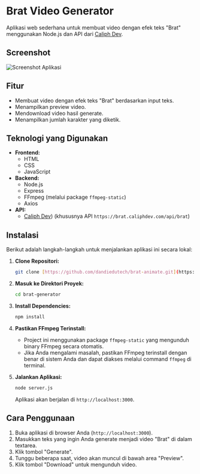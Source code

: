 # Brat Video Generator

Aplikasi web sederhana untuk membuat video dengan efek teks "Brat" menggunakan Node.js dan API dari [Caliph Dev](https://caliph.dev/).

## Screenshot

![Screenshot Aplikasi](https://8030.us.kg/file/WAcYcmBUsynO.jpg)

## Fitur

*   Membuat video dengan efek teks "Brat" berdasarkan input teks.
*   Menampilkan preview video.
*   Mendownload video hasil generate.
*   Menampilkan jumlah karakter yang diketik.

## Teknologi yang Digunakan

*   **Frontend:**
    *   HTML
    *   CSS
    *   JavaScript
*   **Backend:**
    *   Node.js
    *   Express
    *   FFmpeg (melalui package `ffmpeg-static`)
    *   Axios
*   **API:**
    *   [Caliph Dev](https://caliph.dev/)) (khususnya API `https://brat.caliphdev.com/api/brat`)

## Instalasi

Berikut adalah langkah-langkah untuk menjalankan aplikasi ini secara lokal:

1.  **Clone Repositori:**

    ```bash
    git clone [https://github.com/dandiedutech/brat-animate.git](https://github.com/dandiedutech/brat-animate.git)
    ```

2.  **Masuk ke Direktori Proyek:**

    ```bash
    cd brat-generator
    ```

3.  **Install Dependencies:**

    ```bash
    npm install
    ```

4.  **Pastikan FFmpeg Terinstall:**

    *   Project ini menggunakan package `ffmpeg-static` yang mengunduh binary FFmpeg secara otomatis.
    *   Jika Anda mengalami masalah, pastikan FFmpeg terinstall dengan benar di sistem Anda dan dapat diakses melalui command `ffmpeg` di terminal.

5.  **Jalankan Aplikasi:**

    ```bash
    node server.js
    ```

    Aplikasi akan berjalan di `http://localhost:3000`.

## Cara Penggunaan

1.  Buka aplikasi di browser Anda (`http://localhost:3000`).
2.  Masukkan teks yang ingin Anda generate menjadi video "Brat" di dalam textarea.
3.  Klik tombol "Generate".
4.  Tunggu beberapa saat, video akan muncul di bawah area "Preview".
5.  Klik tombol "Download" untuk mengunduh video.
